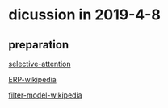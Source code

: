
# dicussion in 2019-4-8

## preparation

[selective-attention](https://www.khanacademy.org/science/health-and-medicine/executive-systems-of-the-brain/attention-language-lesson/v/selective-attention)

[ERP-wikipedia](https://en.wikipedia.org/wiki/Event-related_potential)

[filter-model-wikipedia](https://en.wikipedia.org/wiki/Broadbent%27s_filter_model_of_attention#Late_selection_models_of_attention)


